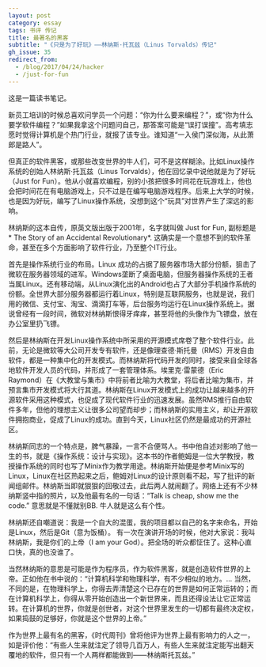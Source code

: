 ```yaml
---
layout: post
category: essay
tags: 书评 传记
title: 最著名的黑客
subtitle: "《只是为了好玩》——林纳斯·托瓦兹（Linus Torvalds）传记"
gh_issue: 35
redirect_from:
  - /blog/2017/04/24/hacker
  - /just-for-fun
---
```


这是一篇读书笔记。

新员工培训的时候总喜欢问学员一个问题：“你为什么要来编程？”，或“你为什么要学软件编程？”如果我拿这个问题问自己，那答案可能是“误打误撞”。高考填志愿时觉得计算机是个热门行业，就报了该专业。谁知道“一入侯门深似海，从此萧郎是路人”。

但真正的软件黑客，或那些改变世界的牛人们，可不是这样糊涂。比如Linux操作系统的创始人林纳斯·托瓦兹（Linus Torvalds），他在回忆录中说他就是为了好玩（Just for Fun）。他从小就喜欢编程，别的小孩把很多时间花在玩游戏上，他也会把时间花在有电脑游戏上，只不过是在编写电脑游戏程序。后来上大学的时候，也是因为好玩，编写了Linux操作系统，没想到这个“玩具”对世界产生了深远的影响。

林纳斯的这本自传，原英文版出版于2001年，名字就叫做 Just for Fun, 副标题是* The Story of an Accidental Revolutionary*.  这确实是一个意想不到的软件革命，甚至在多个方面影响了软件行业，乃至整个IT行业。

首先是操作系统行业的布局。Linux 成功的占据了服务器市场大部分份额，狙击了微软在服务器领域的进军。Windows垄断了桌面电脑，但服务器操作系统的王者当属Linux。还有移动端，从Linux演化出的Android也占了大部分手机操作系统的份额。全世界大部分服务器都运行着Linux，特别是互联网服务，也就是说，我们用的微信、支付宝、淘宝、滴滴打车等，后台服务均运行在Linux操作系统上。据说曾经有一段时间，微软对林纳斯恨得牙痒痒，甚至将他的头像作为飞镖盘，放在办公室里扔飞镖。

然后是林纳斯在开发Linux操作系统中所采用的开源模式席卷了整个软件行业。此前，无论是微软等大公司开发专有软件，还是像理查德·斯托曼（RMS）开发自由软件，都是一种集中化的开发模式。而林纳斯将代码开发的同时，接受来自全球各地软件开发人员的代码，并形成了一套管理体系。埃里克·雷蒙德（Eric Raymond）在《大教堂与集市》中将前者比喻为大教堂，将后者比喻为集市，并预言集市开发模式将大行其道。林纳斯在Linux开发模式上的成功让越来越多的开源软件采用这种模式，也促成了现代软件行业的迅速发展。虽然RMS推行自由软件多年，但他的理想主义让很多公司望而却步；而林纳斯的实用主义，却让开源软件拥抱商业，促成了Linux的成功。直到今天，Linux社区仍然是最成功的开源社区。

林纳斯同志的一个特点是，脾气暴躁，一言不合便骂人。书中他自述对影响了他一生的书，就是《操作系统：设计与实现》。这本书的作者鲍姆是一位大学教授，教授操作系统的同时也写了Minix作为教学用途。林纳斯开始便是参考Minix写的Linux，Linux在社区热起来之后，鲍姆对Linux的设计原则看不起，写了批评的新闻组邮件。林纳斯当即就狠狠的回敬过去，此后两人就闹翻了。网络上还有不少林纳斯竖中指的照片，以及他最有名的一句话：“Talk is cheap, show me the code.” 意思就是不懂就别BB. 牛人就是这么有个性。

林纳斯还自嘲道说：我是一个自大的混蛋，我的项目都以自己的名字来命名，开始是Linux，然后是Git（意为饭桶）。 有一次在演讲开场的时候，他对大家说：我叫林纳斯，我是你们的上帝（I am your God）。把全场的听众都怔住了。这种心直口快，真的也没谁了。

当然林纳斯的意思是可能是作为程序员，作为软件黑客，就是创造软件世界的上帝。正如他在书中说的：“计算机科学和物理科学，有不少相似的地方。... 当然，不同的是，在物理科学上，你得去弄清楚这个已存在的世界是如何正常运转的；而在计算机科学上，你得从零开始创造出一个新世界来，而且还得设法让它正常运转。在计算机的世界，你就是创世者，对这个世界里发生的一切都有最终决定权，如果捣鼓的足够好，你就是这个世界的上帝。”

作为世界上最有名的黑客，《时代周刊》曾将他评为世界上最有影响力的人之一，如是评价他：“有些人生来就注定了领导几百万人，有些人生来就注定能写出翻天覆地的软件，但只有一个人两样都能做到——林纳斯托瓦兹。”
